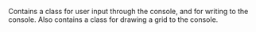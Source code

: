 Contains a class for user input through the console, and for writing to the console. Also contains a class for drawing a grid to the console.
